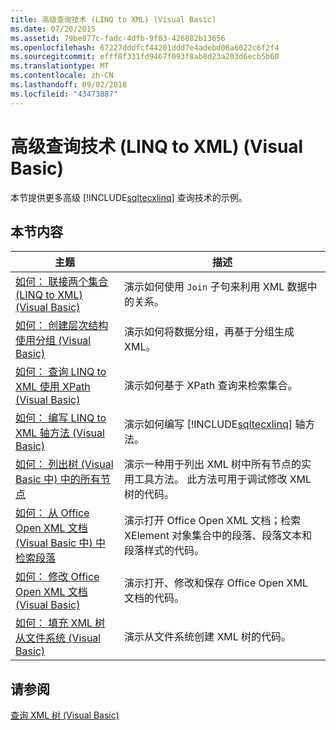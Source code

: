 ```yaml
---
title: 高级查询技术 (LINQ to XML) (Visual Basic)
ms.date: 07/20/2015
ms.assetid: 79be877c-fadc-4dfb-9f03-426082b13656
ms.openlocfilehash: 67227dddfcf44201ddd7e4adebd06a6022c6f2f4
ms.sourcegitcommit: efff8f331fd9467f093f8ab8d23a203d6ecb5b60
ms.translationtype: MT
ms.contentlocale: zh-CN
ms.lasthandoff: 09/02/2018
ms.locfileid: "43473887"
---
```

# <a name="advanced-query-techniques-linq-to-xml-visual-basic"></a>高级查询技术 (LINQ to XML) (Visual Basic)
本节提供更多高级 [!INCLUDE[sqltecxlinq](~/includes/sqltecxlinq-md.md)] 查询技术的示例。  
  
## <a name="in-this-section"></a>本节内容  
  
|主题|描述|  
|-----------|-----------------|  
|[如何： 联接两个集合 (LINQ to XML) (Visual Basic)](../../../../visual-basic/programming-guide/concepts/linq/how-to-join-two-collections-linq-to-xml.md)|演示如何使用 `Join` 子句来利用 XML 数据中的关系。|  
|[如何： 创建层次结构使用分组 (Visual Basic)](../../../../visual-basic/programming-guide/concepts/linq/how-to-create-hierarchy-using-grouping.md)|演示如何将数据分组，再基于分组生成 XML。|  
|[如何： 查询 LINQ to XML 使用 XPath (Visual Basic)](../../../../visual-basic/programming-guide/concepts/linq/how-to-query-linq-to-xml-using-xpath.md)|演示如何基于 XPath 查询来检索集合。|  
|[如何： 编写 LINQ to XML 轴方法 (Visual Basic)](../../../../visual-basic/programming-guide/concepts/linq/how-to-write-a-linq-to-xml-axis-method.md)|演示如何编写 [!INCLUDE[sqltecxlinq](~/includes/sqltecxlinq-md.md)] 轴方法。|  
|[如何： 列出树 (Visual Basic 中) 中的所有节点](../../../../visual-basic/programming-guide/concepts/linq/how-to-list-all-nodes-in-a-tree.md)|演示一种用于列出 XML 树中所有节点的实用工具方法。 此方法可用于调试修改 XML 树的代码。|  
|[如何： 从 Office Open XML 文档 (Visual Basic 中) 中检索段落](../../../../visual-basic/programming-guide/concepts/linq/how-to-retrieve-paragraphs-from-an-office-open-xml-document.md)|演示打开 Office Open XML 文档；检索 XElement 对象集合中的段落、段落文本和段落样式的代码。|  
|[如何： 修改 Office Open XML 文档 (Visual Basic)](../../../../visual-basic/programming-guide/concepts/linq/how-to-modify-an-office-open-xml-document.md)|演示打开、修改和保存 Office Open XML 文档的代码。|  
|[如何： 填充 XML 树从文件系统 (Visual Basic)](../../../../visual-basic/programming-guide/concepts/linq/how-to-populate-an-xml-tree-from-the-file-system.md)|演示从文件系统创建 XML 树的代码。|  
  
## <a name="see-also"></a>请参阅  
 [查询 XML 树 (Visual Basic)](../../../../visual-basic/programming-guide/concepts/linq/querying-xml-trees.md)
